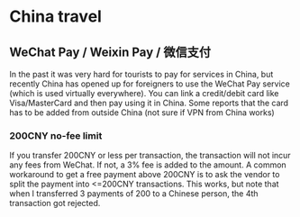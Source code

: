 # China travel

## WeChat Pay / Weixin Pay / 微信支付

In the past it was very hard for tourists to pay for services in China, but recently China has opened up for foreigners to use the WeChat Pay service (which is used virtually everywhere). You can link a credit/debit card like Visa/MasterCard and then pay using it in China. Some reports that the card has to be added from outside China (not sure if VPN from China works)

### 200CNY no-fee limit

If you transfer 200CNY or less per transaction, the transaction will not incur any fees from WeChat. If not, a 3% fee is added to the amount. A common workaround to get a free payment above 200CNY is to ask the vendor to split the payment into <=200CNY transactions. This works, but note that when I transferred 3 payments of 200 to a Chinese person, the 4th transaction got rejected.
